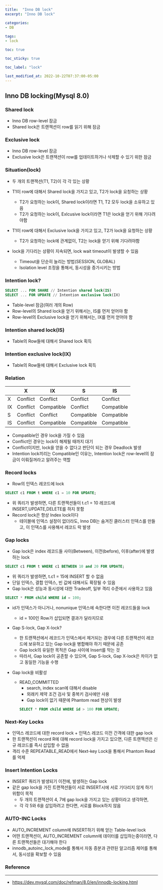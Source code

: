 ```yaml
---
title:  "Inno DB lock"
excerpt: "Inno DB lock"

categories:
- DB
  
tags:
- lock

toc: true

toc_sticky: true

toc_label: "lock"

last_modified_at: 2022-10-22T07:37:00-05:00
---
```


## Inno DB locking(Mysql 8.0)

### Shared lock
- Inno DB row-level 잠금
- Shared lock은 트랜잭션이 row를 읽기 위해 잠금


### Exclusive lock
- Inno DB row-level 잠금
- Exclusive lock은 트랜잭션이 row를 업데이트하거나 삭제할 수 있기 위한 잠금

### Situation(lock)
- 두 개의 트랜잭션(T1, T2)이 각 각 있는 상황
- T1이 row에 대해서 Shared lock을 가지고 있고, T2가 lock을 요청하는 상황
  - T2가 요청하는 lock이, Shared lock이라면 T1, T2 모두 lock을 소유하고 있음
  - T2가 요청하는 lock이, Exlcusive lock이라면 T1은 lock을 얻기 위해 기다려야함
  

- T1이 row에 대해서 Exclusive lock을 가지고 있고, T2가 lock을 요청하는 상황
  - T2가 요청하는 lock에 관계없이, T2는 lock을 얻기 위해 기다려야함
  

- lock을 기다리는 상황이 지속되면, lock wait timeout이 발생할 수 있음
  - Timeout을 단순히 늘리는 방법(SESSION, GLOBAL)
  - Isolation level 조정을 통해서, 동시성을 증가시키는 방법


### Intention lock?
~~~sql
SELECT ... FOR SHARE // Intention shared lock(IS)
SELECT ... FOR UPDATE // Intention exclusive lock(IX)
~~~
- Table-level 잠금(여러 개의 Row)
- Row-level의 Shared lock을 얻기 위해서는, IS를 먼저 얻어야 함
- Row-level의 Exclusive lock을 얻기 위해서는, IX를 먼저 얻어야 함

### Intention shared lock(IS)
- Table의 Row들에 대해서 Shared lock 획득

### Intention exclusive lock(IX)
- Table의 Row들에 대해서 Exclusive lock 획득


### Relation
| |X|IX|S|IS| 
|---|---|---|---|---|
|X|Conflict|Conflict |Conflict| Conflict| 
|IX |Conflict |Compatible |Conflict |Compatible| 
|S |Conflict |Conflict| Compatible| Compatible| 
|IS| Conflict |Compatible| Compatible| Compatible|

- Compatible인 경우 lock을 가질 수 있음
- Conflict인 경우는 lock이 해제될 때까지 대기
- Conflict이지만, lock을 얻을 수 없다고 판단이 되는 경우 Deadlock 발생
- Intention lock끼리는 Compatible인 이유는, Intention lock은 row-level의 잠금이 이뤄질꺼라고 알려주는 역할

### Record locks
- Row의 인덱스 레코드에 lock
~~~sql
SELECT c1 FROM t WHERE c1 = 10 FOR UPDATE;
~~~
- 위 쿼리가 발생하면, 다른 트랜잭션들이 t.c1 = 10 레코드에 INSERT,UPDATE,DELETE를 하지 못함
- Record lock은 항상 Index lock이다
  - 테이블에 인덱스 설정이 없더라도, Inno DB는 숨겨진 클러스터 인덱스를 만들고, 이 인덱스를 사용해서 레코드 락 발생

### Gap locks
- Gap lock은 index 레코드들 사이(Between), 이전(before), 이후(after)에 발생하는 lock
~~~sql
SELECT c1 FROM t WHERE c1 BETWEEN 10 and 20 FOR UPDATE;
~~~
- 위 쿼리가 발생하면, t.c1 = 15에 INSERT 할 수 없음
- 단일 인덱스, 결합 인덱스, 빈 값에 대해서도 확장될 수 있음
- Gap lock은 성능과 동시성에 대한 Tradeoff, 일부 격리 수준에서 사용하고 있음

~~~sql
SELECT * FROM child WHERE id = 100;
~~~
- id가 인덱스가 아니거나, nonunique 인덱스에 속한다면 이전 레코드들을 lock
  - id = 100인 Row가 삽입되면 결과가 달라지므로
  
- Gap S-lock, Gap X-lock?
  - 한 트랜잭션에서 레코드가 인덱스에서 제거되는 경우에 다른 트랜잭션이 레코드에 보유하고 있는 Gap lock을 병합해야 하기 때문에 공존
  - Gap lock의 유일한 목적은 Gap 사이에 Insert를 막는 것
  - 따라서, Gap lock이 공존할 수 있으며, Gap S-lock, Gap X-lock은 차이가 없고 동일한 기능을 수행
  
  
- Gap lock을 비활성
  - READ_COMMITTED
    - search, index scan에 대해서 disable
    - 외래키 제약 조건 검사 및 중복키 검사에만 사용
    - Gap lock이 없기 때문에 Phantom read 현상이 발생
    ~~~sql
    SELECT * FROM child WHERE id > 100 FOR UPDATE;
    ~~~
    
### Next-Key Locks
- 인덱스 레코드에 대한 record lock + 인덱스 레코드 이전 간격에 대한 gap lock
- 한 트랜잭션이 record R에 대해 record lock을 가지고 있으면, 다른 트랜잭션은 신규 레코드를 즉시 삽입할 수 없음
- 격리 수준 REPEATABLE_READ에서 Next-key Lock을 통해서 Phantom Read를 억제

### Insert Intention Locks  
- INSERT 쿼리가 발생되기 이전에, 발생하는 Gap lock
- 같은 gap lock을 가진 트랜잭션들이 서로 INSERT시에 서로 기다리지 않게 하기 위함이 목적
  - 두 개의 트랜잭션이 4, 7에 gap lock을 가지고 있는 상황이라고 생각하면,
  - 각 각 5와 6을 삽입하려고 한다면, 서로를 Block하지 않음
  
### AUTO-INC Locks
- AUTO_INCREMENT column에 INSERT하기 위해 얻는 Table-level lock
- 어떤 트랜잭션이, AUTO_INCREMENT column에 데이터를 삽입하는중이라면, 다른 트랜잭션들은 대기해야 한다
- innodb_autoinc_lock_mode를 통해서 자동 증분과 관련된 알고리즘 제어를 통해서, 동시성을 확보할 수 있음


### Reference

--- 

- https://dev.mysql.com/doc/refman/8.0/en/innodb-locking.html